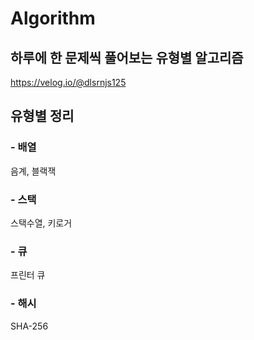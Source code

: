 # Algorithm

## 하루에 한 문제씩 풀어보는 유형별 알고리즘
https://velog.io/@dlsrnjs125

## 유형별 정리
### - 배열
음계, 블랙잭

### - 스택
스택수열, 키로거

### - 큐
프린터 큐

### - 해시
SHA-256